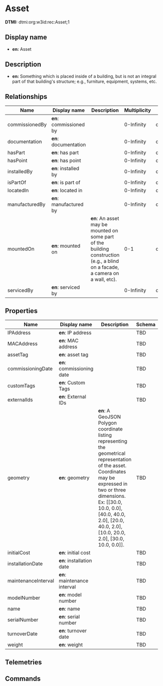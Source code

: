 # Asset
**DTMI:** dtmi:org:w3id:rec:Asset;1
## Display name
- **en:** Asset
## Description
- **en:** Something which is placed inside of a building, but is not an integral part of that building's structure; e.g., furniture, equipment, systems, etc.
## Relationships
|Name|Display name|Description|Multiplicity|Target|Properties|Writable|
|-|-|-|-|-|-|-|
|commissionedBy|**en**: commissioned by||0-Infinity|dtmi:org:w3id:rec:Agent;1||True|
|documentation|**en**: documentation||0-Infinity|dtmi:org:w3id:rec:Document;1||True|
|hasPart|**en**: has part||0-Infinity|dtmi:org:w3id:rec:Asset;1||True|
|hasPoint|**en**: has point||0-Infinity|dtmi:org:brickschema:schema:Brick:Point;1||True|
|installedBy|**en**: installed by||0-Infinity|dtmi:org:w3id:rec:Agent;1||True|
|isPartOf|**en**: is part of||0-Infinity|dtmi:org:w3id:rec:Asset;1||True|
|locatedIn|**en**: located in||0-Infinity|dtmi:org:w3id:rec:Space;1||True|
|manufacturedBy|**en**: manufactured by||0-Infinity|dtmi:org:w3id:rec:Agent;1||True|
|mountedOn|**en**: mounted on|**en**: An asset may be mounted on some part of the building construction (e.g., a blind on a facade, a camera on a wall, etc).|0-1|dtmi:org:w3id:rec:BuildingElement;1||True|
|servicedBy|**en**: serviced by||0-Infinity|dtmi:org:w3id:rec:Agent;1||True|
## Properties
|Name|Display name|Description|Schema|Writable|
|-|-|-|-|-|
|IPAddress|**en**: IP address||TBD|True|
|MACAddress|**en**: MAC address||TBD|True|
|assetTag|**en**: asset tag||TBD|True|
|commissioningDate|**en**: commissioning date||TBD|True|
|customTags|**en**: Custom Tags||TBD|True|
|externalIds|**en**: External IDs||TBD|True|
|geometry|**en**: geometry|**en**: A GeoJSON Polygon coordinate listing representing the geometrical representation of the asset. Coordinates may be expressed in two or three dimensions. Ex: [[30.0, 10.0, 0.0], [40.0, 40.0, 2.0], [20.0, 40.0, 2.0], [10.0, 20.0, 2.0], [30.0, 10.0, 0.0]].|TBD|True|
|initialCost|**en**: initial cost||TBD|True|
|installationDate|**en**: installation date||TBD|True|
|maintenanceInterval|**en**: maintenance interval||TBD|True|
|modelNumber|**en**: model number||TBD|True|
|name|**en**: name||TBD|True|
|serialNumber|**en**: serial number||TBD|True|
|turnoverDate|**en**: turnover date||TBD|True|
|weight|**en**: weight||TBD|True|
## Telemetries
## Commands
